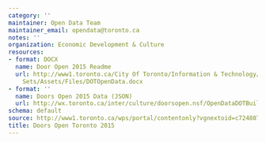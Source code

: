 ```yaml
---
category: ''
maintainer: Open Data Team
maintainer_email: opendata@toronto.ca
notes: ''
organization: Economic Development & Culture
resources:
- format: DOCX
  name: Door Open 2015 Readme
  url: http://www1.toronto.ca/City Of Toronto/Information & Technology/Open Data/Data
    Sets/Assets/Files/DOTOpenData.docx
- format: ''
  name: Doors Open 2015 Data (JSON)
  url: http://wx.toronto.ca/inter/culture/doorsopen.nsf/OpenDataDOTBuilding.JSON?OpenPage
schema: default
source: http://www1.toronto.ca/wps/portal/contentonly?vgnextoid=c7248077bef0d410VgnVCM10000071d60f89RCRD&vgnextchannel=1a66e03bb8d1e310VgnVCM10000071d60f89RCRD
title: Doors Open Toronto 2015
---
```

